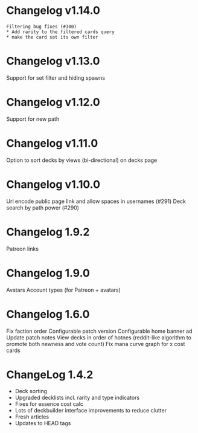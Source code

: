 # Changelog v1.14.0

    Filtering bug fixes (#300)
    * Add rarity to the filtered cards query
    * make the card set its own filter

# Changelog v1.13.0

Support for set filter and hiding spawns

# Changelog v1.12.0

Support for new path

# Changelog v1.11.0

Option to sort decks by views (bi-directional) on decks page

# Changelog v1.10.0

Url encode public page link and allow spaces in usernames (#291)
Deck search by path power (#290)

# Changelog 1.9.2

Patreon links

# Changelog 1.9.0

Avatars
Account types (for Patreon + avatars)

# Changelog 1.6.0

Fix faction order
Configurable patch version
Configurable home banner ad
Update patch notes
View decks in order of hotnes (reddit-like algorithm to promote both newness and vote count)
Fix mana curve graph for x cost cards

# ChangeLog 1.4.2

- Deck sorting
- Upgraded decklists incl. rarity and type indicators
- Fixes for essence cost calc
- Lots of deckbuilder interface improvements to reduce clutter
- Fresh articles
- Updates to HEAD tags
